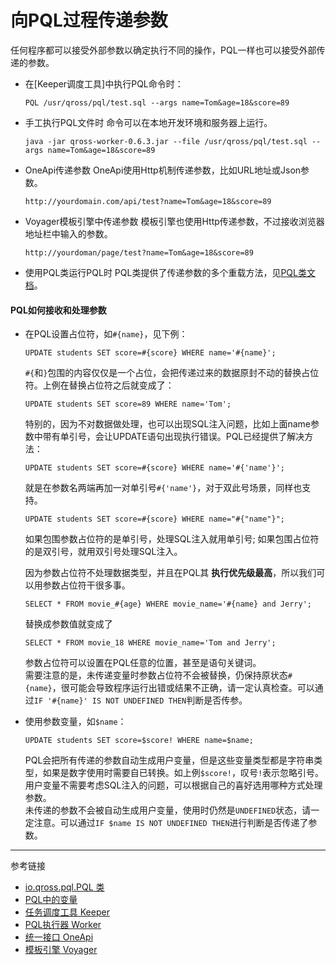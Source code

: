 # 向PQL过程传递参数
任何程序都可以接受外部参数以确定执行不同的操作，PQL一样也可以接受外部传递的参数。

* 在[Keeper调度工具]中执行PQL命令时：
  ```
  PQL /usr/qross/pql/test.sql --args name=Tom&age=18&score=89
  ```
* 手工执行PQL文件时
  命令可以在本地开发环境和服务器上运行。
  ```
  java -jar qross-worker-0.6.3.jar --file /usr/qross/pql/test.sql --args name=Tom&age=18&score=89
  ```
* OneApi传递参数
  OneApi使用Http机制传递参数，比如URL地址或Json参数。
  ```
  http://yourdomain.com/api/test?name=Tom&age=18&score=89
  ```
* Voyager模板引擎中传递参数
  模板引擎也使用Http传递参数，不过接收浏览器地址栏中输入的参数。
  ```
  http://yourdoman/page/test?name=Tom&age=18&score=89
  ```
* 使用PQL类运行PQL时
  PQL类提供了传递参数的多个重载方法，见[PQL类文档](/doc/pql/class)。

#### PQL如何接收和处理参数
* 在PQL设置占位符，如`#{name}`，见下例：
  ```
  UPDATE students SET score=#{score} WHERE name='#{name}';
  ```
  `#{`和`}`包围的内容仅仅是一个占位，会把传递过来的数据原封不动的替换占位符。上例在替换占位符之后就变成了：
  ```
  UPDATE students SET score=89 WHERE name='Tom';
  ```
  特别的，因为不对数据做处理，也可以出现SQL注入问题，比如上面name参数中带有单引号，会让UPDATE语句出现执行错误。PQL已经提供了解决方法：
  ```
  UPDATE students SET score=#{score} WHERE name='#{'name'}';
  ```
  就是在参数名两端再加一对单引号`#{'name'}`，对于双此号场景，同样也支持。
  ```
  UPDATE students SET score=#{score} WHERE name="#{"name"}";
  ```
  如果包围参数占位符的是单引号，处理SQL注入就用单引号; 如果包围占位符的是双引号，就用双引号处理SQL注入。

  因为参数占位符不处理数据类型，并且在PQL其 **执行优先级最高**，所以我们可以用参数占位符干很多事。
  ```
  SELECT * FROM movie_#{age} WHERE movie_name='#{name} and Jerry'; 
  ```
  替换成参数值就变成了
  ```
  SELECT * FROM movie_18 WHERE movie_name='Tom and Jerry';
  ```
  参数占位符可以设置在PQL任意的位置，甚至是语句关键词。  
  需要注意的是，未传递变量时参数占位符不会被替换，仍保持原状态`#{name}`，很可能会导致程序运行出错或结果不正确，请一定认真检查。可以通过`IF '#{name}' IS NOT UNDEFINED THEN`判断是否传参。
* 使用参数变量，如`$name`：
  ```
  UPDATE students SET score=$score! WHERE name=$name;
  ```
  PQL会把所有传递的参数自动生成用户变量，但是这些变量类型都是字符串类型，如果是数字使用时需要自已转换。如上例`$score!`，叹号`!`表示忽略引号。
  用户变量不需要考虑SQL注入的问题，可以根据自己的喜好选用哪种方式处理参数。  
  未传递的参数不会被自动生成用户变量，使用时仍然是`UNDEFINED`状态，请一定注意。可以通过`IF $name IS NOT UNDEFINED THEN`进行判断是否传递了参数。

---
参考链接
* [io.qross.pql.PQL 类](/doc/pql/class)
* [PQL中的变量](/doc/pql/variable)
* [任务调度工具 Keeper](/doc/worker/overview)
* [PQL执行器 Worker](/doc/worker/overview)
* [统一接口 OneApi](/doc/oneapi/overview)
* [模板引擎 Voyager](/doc/voyager/overview)